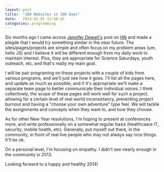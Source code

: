 ```yaml
---
layout: post
title:  "180 Websites in 180 Days"
date:   2014-01-01 12:48:42
categories: programming
---
```


Six months ago I came across [Jennifer Dewalt's][1] post on [HN][2] and made a plegde that I would try something similar in the near future.  The sites/pages/projects are simple and often focus on my problem areas (um, hello JS) and I believe it will be different enough from my daily work to maintain interest. Plus, they are appropriate for Science Saturdays, youth outreach, etc, and that's really my main goal.  

I will be pair programing on these projects with a couple of kids from various programs, and we'll just see how it goes. I'll list all the pages here, and update as much as possible, and if it's appropriate we'll make a separate team page to better communicate their individual voices. I think collectively, the scope of these pages will work well for such a project, allowing for a certain level of real world inconsistancy, preventing project burnout and having a "choose your own adventure" type feel.  We will tackle the assignments and concepts when they want to, and how they choose.

As for other New Year resolutions, I'm hoping to present at conferences more, and write professionally on a somewhat regular basis (healthcaare IT, security, mobile health, etc).  Generally, put myself out there, in the community, in front of real live people who may not always say nice things.  It'll be ok.  

On a personal level, I'm focusing on empathy.  I didn't see nearly enough in the community in 2013.  

Looking forward to a happy and healthy 2014!




[1]: http://jenniferdewalt.com/
[2]: https://news.ycombinator.com/item?id=6097155
